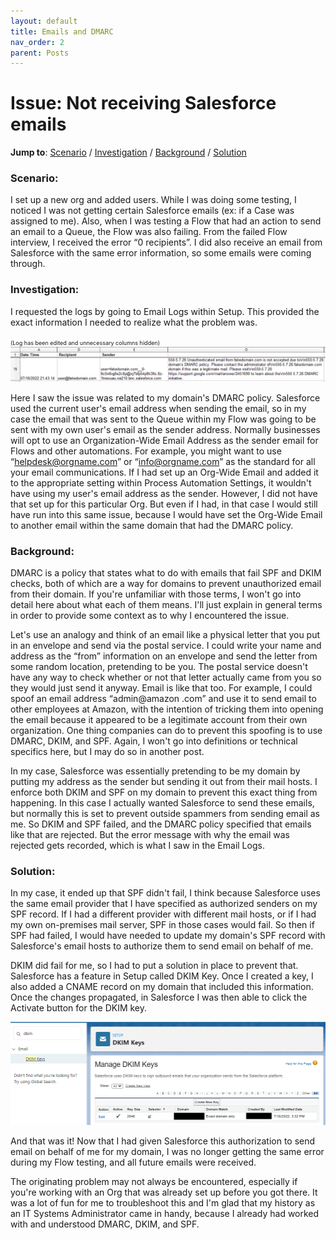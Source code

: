 ```yaml
---
layout: default
title: Emails and DMARC
nav_order: 2
parent: Posts
---
```


# Issue: Not receiving Salesforce emails

**Jump to**: [Scenario](#scenario) / [Investigation](#investigation) / [Background](#background) / [Solution](#solution)

### Scenario:
I set up a new org and added users. While I was doing some testing, I noticed I was not getting certain Salesforce emails (ex: if a Case was assigned to me). Also, when I was testing a Flow that had an action to send an email to a Queue, the Flow was also failing. From the failed Flow interview, I received the error “0 recipients”. I did also receive an email from Salesforce with the same error information, so some emails were coming through.

### Investigation:
I requested the logs by going to Email Logs within Setup. This provided the exact information I needed to realize what the problem was.  

<span style="font-size:9px">(Log has been edited and unnecessary columns hidden) </span>
![email log](/assets/images/2/2_email-log.png)  

Here I saw the issue was related to my domain's DMARC policy. Salesforce used the current user's email address when sending the email, so in my case the email that was sent to the Queue within my Flow was going to be sent with my own user's email as the sender address. Normally businesses will opt to use an Organization-Wide Email Address as the sender email for Flows and other automations. For example, you might want to use “helpdesk@orgname.com” or “info@orgname.com” as the standard for all your email communications. If I had set up an Org-Wide Email and added it to the appropriate setting within Process Automation Settings, it wouldn't have using my user's email address as the sender. However, I did not have that set up for this particular Org. But even if I had, in that case I would still have run into this same issue, because I would have set the Org-Wide Email to another email within the same domain that had the DMARC policy.

### Background:
DMARC is a policy that states what to do with emails that fail SPF and DKIM checks, both of which are a way for domains to prevent unauthorized email from their domain. If you're unfamiliar with those terms, I won't go into detail here about what each of them means. I'll just explain in general terms in order to provide some context as to why I encountered the issue.  

Let's use an analogy and think of an email like a physical letter that you put in an envelope and send via the postal service. I could write your name and address as the “from” information on an envelope and send the letter from some random location, pretending to be you. The postal service doesn't have any way to check whether or not that letter actually came from you so they would just send it anyway. Email is like that too. For example, I could spoof an email address “admin@amazon .com” and use it to send email to other employees at Amazon, with the intention of tricking them into opening the email because it appeared to be a legitimate account from their own organization. One thing companies can do to prevent this spoofing is to use DMARC, DKIM, and SPF. Again, I won't go into definitions or technical specifics here, but I may do so in another post.  

In my case, Salesforce was essentially pretending to be my domain by putting my address as the sender but sending it out from their mail hosts. I enforce both DKIM and SPF on my domain to prevent this exact thing from happening. In this case I actually wanted Salesforce to send these emails, but normally this is set to prevent outside spammers from sending email as me. So DKIM and SPF failed, and the DMARC policy specified that emails like that are rejected. But the error message with why the email was rejected gets recorded, which is what I saw in the Email Logs.

### Solution:
In my case, it ended up that SPF didn't fail, I think because Salesforce uses the same email provider that I have specified as authorized senders on my SPF record. If I had a different provider with different mail hosts, or if I had my own on-premises mail server, SPF in those cases would fail. So then if SPF had failed, I would have needed to update my domain's SPF record with Salesforce's email hosts to authorize them to send email on behalf of me.  

DKIM did fail for me, so I had to put a solution in place to prevent that. Salesforce has a feature in Setup called DKIM Key. Once I created a key, I also added a CNAME record on my domain that included this information. Once the changes propagated, in Salesforce I was then able to click the Activate button for the DKIM key.  

![email log](/assets/images/2/2_dkim-settings.png)  

And that was it! Now that I had given Salesforce this authorization to send email on behalf of me for my domain, I was no longer getting the same error during my Flow testing, and all future emails were received.  

The originating problem may not always be encountered, especially if you're working with an Org that was already set up before you got there. It was a lot of fun for me to troubleshoot this and I'm glad that my history as an IT Systems Administrator came in handy, because I already had worked with and understood DMARC, DKIM, and SPF.
